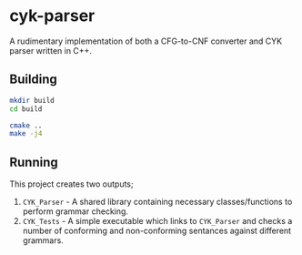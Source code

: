 # cyk-parser

A rudimentary implementation of both a CFG-to-CNF converter and CYK parser written in C++.

## Building

```sh
mkdir build
cd build

cmake ..
make -j4
```

## Running

This project creates two outputs;

1. `CYK_Parser` - A shared library containing necessary classes/functions to perform grammar checking.
2. `CYK_Tests` - A simple executable which links to `CYK_Parser` and checks a number of conforming and non-conforming sentances against different grammars.

##